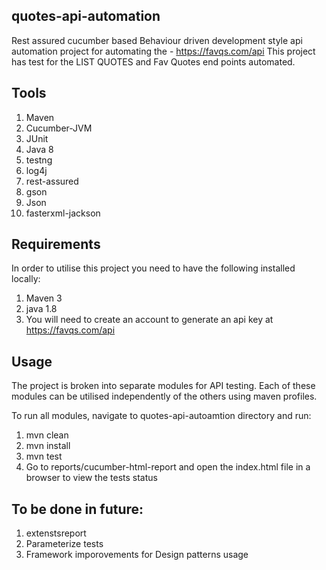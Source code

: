 quotes-api-automation
----------------------------------------
Rest assured cucumber based Behaviour driven development style api automation project for automating the - https://favqs.com/api
This project has test for the LIST QUOTES and Fav Quotes end points automated.


Tools
----------------------------------------
1. Maven
2. Cucumber-JVM
3. JUnit
4. Java 8
5. testng
6. log4j
7. rest-assured
8. gson
9. Json
10. fasterxml-jackson

Requirements
---------------------------------------
In order to utilise this project you need to have the following installed locally:

1. Maven 3
2. java 1.8
3. You will need to create an account to generate an api key at https://favqs.com/api

Usage
-----------------------------------------
The project is broken into separate modules for API testing. Each of these modules can be utilised independently of the others using maven profiles.

To run all modules, navigate to quotes-api-autoamtion directory and run:

1. mvn clean
2. mvn install
3. mvn test
4. Go to reports/cucumber-html-report and open the index.html file in a browser to view the tests status


To be done in future:
-----------------------------------------
1. extenstsreport
2. Parameterize tests
3. Framework imporovements for Design patterns usage



   
   
